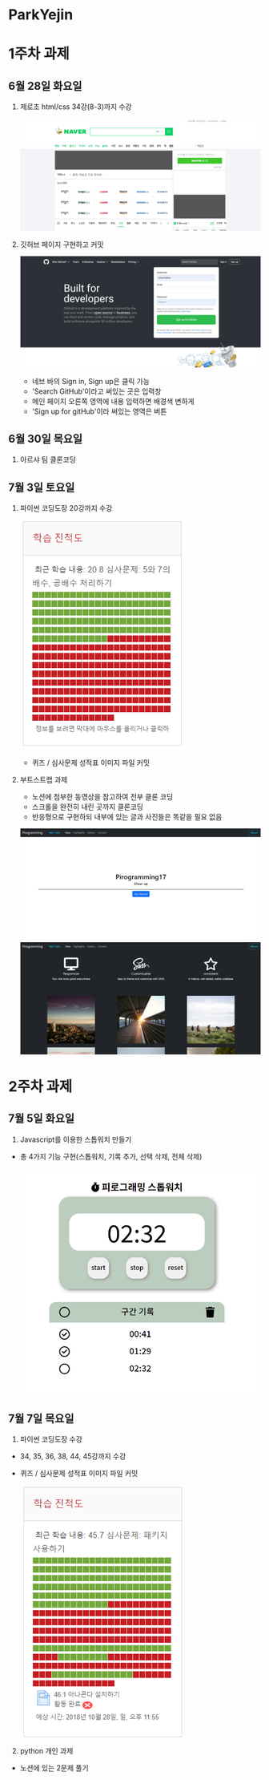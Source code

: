 # ParkYejin

# 1주차 과제

## 6월 28일 화요일

1.  제로초 html/css 34강(8-3)까지 수강

    ![제로초강의](<./제로초 인강/결과물.png>)

1.  깃허브 페이지 구현하고 커밋

    ![깃허브페이지](<./깃허브 페이지 과제/결과물.png>)

    - 네브 바의 Sign in, Sign up은 클릭 가능
    - 'Search GitHub'이라고 써있는 곳은 입력창
    - 메인 페이지 오른쪽 영역에 내용 입력하면 배경색 변하게
    - 'Sign up for gitHub'이라 써있는 영역은 버튼

## 6월 30일 목요일

1. 아르샤 팀 클론코딩

## 7월 3일 토요일

1. 파이썬 코딩도장 20강까지 수강

   ![결과](<./파이썬 과제/최종.png>)

   - 퀴즈 / 심사문제 성적표 이미지 파일 커밋

2. 부트스트랩 과제

   - 노션에 첨부한 동영상을 참고하여 전부 클론 코딩
   - 스크롤을 완전히 내린 곳까지 클론코딩
   - 반응형으로 구현하되 내부에 있는 글과 사진들은 똑같을 필요 없음

   ![결과물1](<./Bootstrap 과제/결과물1.png>)  
   ![결과물2](<./Bootstrap 과제/결과물2.png>)

# 2주차 과제

## 7월 5일 화요일

1. Javascript를 이용한 스톱워치 만들기

- 총 4가지 기능 구현(스톱워치, 기록 추가, 선택 삭제, 전체 삭제)

  ![결과물](<./Javascript 스톱워치 과제/결과물.png>)

## 7월 7일 목요일

1. 파이썬 코딩도장 수강

- 34, 35, 36, 38, 44, 45강까지 수강
- 퀴즈 / 심사문제 성적표 이미지 파일 커밋

  ![결과1](<./파이썬 과제/최종1.png>)

2. python 개인 과제

- 노션에 있는 2문제 풀기
